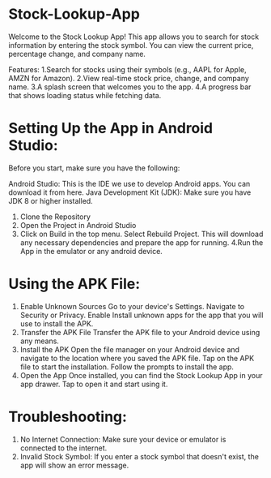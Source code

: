 # Stock-Lookup-App
Welcome to the Stock Lookup App! This app allows you to search for stock information by entering the stock symbol. You can view the current price, percentage change, and company name.

Features:
1.Search for stocks using their symbols (e.g., AAPL for Apple, AMZN for Amazon).
2.View real-time stock price, change, and company name.
3.A splash screen that welcomes you to the app.
4.A progress bar that shows loading status while fetching data.


# Setting Up the App in Android Studio:
Before you start, make sure you have the following:

Android Studio: This is the IDE we use to develop Android apps. You can download it from here.
Java Development Kit (JDK): Make sure you have JDK 8 or higher installed.

1. Clone the Repository
2. Open the Project in Android Studio
3. Click on Build in the top menu.
   Select Rebuild Project. This will download any necessary dependencies and prepare the app for running.
4.Run the App in the emulator or any android device.


# Using the APK File:
1. Enable Unknown Sources
Go to your device's Settings.
Navigate to Security or Privacy.
Enable Install unknown apps for the app that you will use to install the APK.
2. Transfer the APK File
Transfer the APK file to your Android device using any means.
3. Install the APK
Open the file manager on your Android device and navigate to the location where you saved the APK file.
Tap on the APK file to start the installation.
Follow the prompts to install the app.
4. Open the App
Once installed, you can find the Stock Lookup App in your app drawer. Tap to open it and start using it.


# Troubleshooting:
1. No Internet Connection: Make sure your device or emulator is connected to the internet.
2. Invalid Stock Symbol: If you enter a stock symbol that doesn't exist, the app will show an error message.


